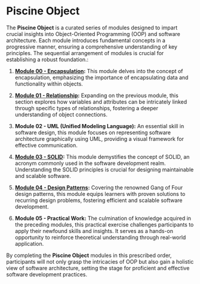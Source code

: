 # Piscine Object
The **Piscine Object** is a curated series of modules designed to impart crucial insights into Object-Oriented Programming (OOP) and software architecture. Each module introduces fundamental concepts in a progressive manner, ensuring a comprehensive understanding of key principles. The sequential arrangement of modules is crucial for establishing a robust foundation.:

1. **[Module 00 - Encapsulation](module_00/README.md):**
   This module delves into the concept of encapsulation, emphasizing the importance of encapsulating data and functionality within objects.

2. **[Module 01 - Relationship](module_01/README.md):**
   Expanding on the previous module, this section explores how variables and attributes can be intricately linked through specific types of relationships, fostering a deeper understanding of object connections.

3. **Module 02 - UML (Unified Modeling Language):**
   An essential skill in software design, this module focuses on representing software architecture graphically using UML, providing a visual framework for effective communication.

4. **[Module 03 - SOLID](module_03/README.md):**
   This module demystifies the concept of SOLID, an acronym commonly used in the software development realm. Understanding the SOLID principles is crucial for designing maintainable and scalable software.

5. **[Module 04 - Design Patterns](module04/README.md):**
   Covering the renowned Gang of Four design patterns, this module equips learners with proven solutions to recurring design problems, fostering efficient and scalable software development.

6. **Module 05 - Practical Work:**
   The culmination of knowledge acquired in the preceding modules, this practical exercise challenges participants to apply their newfound skills and insights. It serves as a hands-on opportunity to reinforce theoretical understanding through real-world application.

By completing the **Piscine Object** modules in this prescribed order, participants will not only grasp the intricacies of OOP but also gain a holistic view of software architecture, setting the stage for proficient and effective software development practices.